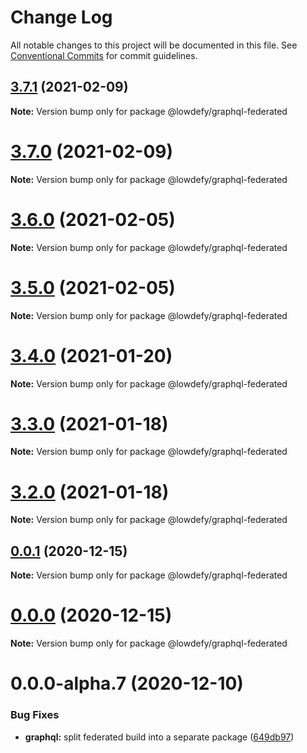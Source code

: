 # Change Log

All notable changes to this project will be documented in this file.
See [Conventional Commits](https://conventionalcommits.org) for commit guidelines.

## [3.7.1](https://github.com/lowdefy/lowdefy/compare/v3.7.0...v3.7.1) (2021-02-09)

**Note:** Version bump only for package @lowdefy/graphql-federated





# [3.7.0](https://github.com/lowdefy/lowdefy/compare/v3.6.0...v3.7.0) (2021-02-09)

**Note:** Version bump only for package @lowdefy/graphql-federated





# [3.6.0](https://github.com/lowdefy/lowdefy/compare/v3.5.0...v3.6.0) (2021-02-05)

**Note:** Version bump only for package @lowdefy/graphql-federated





# [3.5.0](https://github.com/lowdefy/lowdefy/compare/v3.4.0...v3.5.0) (2021-02-05)

**Note:** Version bump only for package @lowdefy/graphql-federated





# [3.4.0](https://github.com/lowdefy/lowdefy/compare/v3.3.0...v3.4.0) (2021-01-20)

**Note:** Version bump only for package @lowdefy/graphql-federated





# [3.3.0](https://github.com/lowdefy/lowdefy/compare/v3.1.1...v3.3.0) (2021-01-18)

**Note:** Version bump only for package @lowdefy/graphql-federated





# [3.2.0](https://github.com/lowdefy/lowdefy/compare/v3.1.1...v3.2.0) (2021-01-18)

**Note:** Version bump only for package @lowdefy/graphql-federated





## [0.0.1](https://github.com/lowdefy/lowdefy/compare/@lowdefy/graphql-federated@0.0.0-alpha.7...@lowdefy/graphql-federated@0.0.1) (2020-12-15)

**Note:** Version bump only for package @lowdefy/graphql-federated





# [0.0.0](https://github.com/lowdefy/lowdefy/compare/@lowdefy/graphql-federated@0.0.0-alpha.7...@lowdefy/graphql-federated@0.0.0) (2020-12-15)

**Note:** Version bump only for package @lowdefy/graphql-federated





# 0.0.0-alpha.7 (2020-12-10)


### Bug Fixes

* **graphql:** split federated build into a separate package ([649db97](https://github.com/lowdefy/lowdefy/commit/649db97233933b9878be8508e0bb74db4f549daf))
